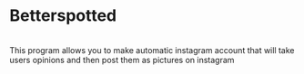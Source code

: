 # Betterspotted
<br>
This program allows you to make automatic instagram account that will take users opinions and then post them as pictures on instagram
<br>

